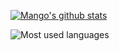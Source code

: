[![Mango's github stats](https://github-readme-stats.vercel.app/api?username=Xuxiaotuan)](https://github.com/mango-lzp/github-readme-stats)


![Most used languages](https://github-readme-stats.vercel.app/api/top-langs/?username=Xuxiaotuan&layout=compact&hide_border=true&langs_count=10)
